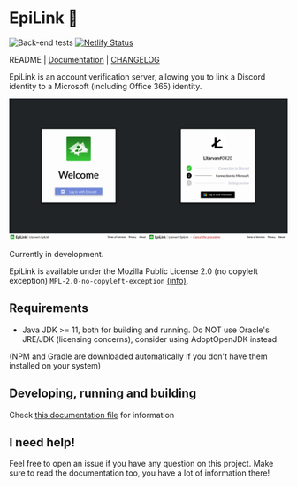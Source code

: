# EpiLink 🔗

![Back-end tests](https://github.com/Litarvan/EpiLink/workflows/Back-end%20tests/badge.svg)
[![Netlify Status](https://api.netlify.com/api/v1/badges/a8a3663c-084c-4c4c-92a7-0d68f517ef9d/deploy-status)](https://app.netlify.com/sites/epilink/deploys)

README | [Documentation](/docs/README.md) | [CHANGELOG](/CHANGELOG.md)

EpiLink is an account verification server, allowing you to link a Discord identity to a Microsoft (including Office 365)
identity.

![Screenshot of the front-end](docs/img/front.png)

Currently in development.

EpiLink is available under the Mozilla Public License 2.0 (no copyleft exception) `MPL-2.0-no-copyleft-exception` [(info)](https://spdx.org/licenses/MPL-2.0-no-copyleft-exception.html).

## Requirements

- Java JDK >= 11, both for building and running. Do NOT use Oracle's JRE/JDK (licensing concerns), consider using AdoptOpenJDK instead.

(NPM and Gradle are downloaded automatically if you don't have them installed on your system)

## Developing, running and building

Check [this documentation file](/docs/Developing.md) for information

## I need help!

Feel free to open an issue if you have any question on this project. Make sure to read the documentation too, you have a lot of information there!